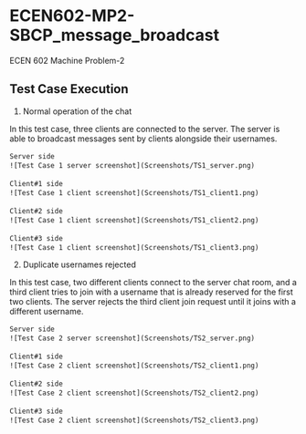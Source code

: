 # ECEN602-MP2-SBCP_message_broadcast
ECEN 602 Machine Problem-2



## Test Case Execution

1. Normal operation of the chat 
 
In this test case, three clients are connected to the server. The server is able to broadcast messages sent by clients alongside their usernames.

    Server side
    ![Test Case 1 server screenshot](Screenshots/TS1_server.png)
 
    Client#1 side
    ![Test Case 1 client screenshot](Screenshots/TS1_client1.png)

    Client#2 side
    ![Test Case 1 client screenshot](Screenshots/TS1_client2.png)

    Client#3 side
    ![Test Case 1 client screenshot](Screenshots/TS1_client3.png)

2. Duplicate usernames rejected
 
In this test case, two different clients connect to the server chat room, and a third client tries to join with a username that is already reserved for the first two clients. The server rejects the third client join request until it joins with a different username.

    Server side
    ![Test Case 2 server screenshot](Screenshots/TS2_server.png)

    Client#1 side
    ![Test Case 2 client screenshot](Screenshots/TS2_client1.png)

    Client#2 side
    ![Test Case 2 client screenshot](Screenshots/TS2_client2.png)

    Client#3 side
    ![Test Case 2 client screenshot](Screenshots/TS2_client3.png)


